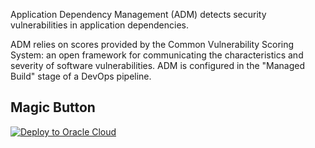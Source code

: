 Application Dependency Management (ADM) detects security vulnerabilities in application dependencies.

ADM relies on scores provided by the Common Vulnerability Scoring System: an open framework for communicating the characteristics and severity of software vulnerabilities. ADM is configured in the "Managed Build" stage of a DevOps pipeline.
## Magic Button 
[![Deploy to Oracle Cloud](https://oci-resourcemanager-plugin.plugins.oci.oraclecloud.com/latest/deploy-to-oracle-cloud.svg)](https://cloud.oracle.com/resourcemanager/stacks/create?zipUrl=https://github.com/subraman1an-vv/magic-button-examples/releases/latest/download/adm.zip)